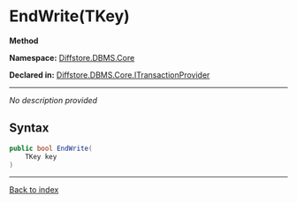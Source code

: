 # EndWrite(TKey)

**Method**

**Namespace:** [Diffstore.DBMS.Core](Diffstore.DBMS.Core.md)

**Declared in:** [Diffstore.DBMS.Core.ITransactionProvider<TKey>](Diffstore.DBMS.Core.ITransactionProvider{TKey}.md)

------


*No description provided*

## Syntax

```csharp
public bool EndWrite(
	TKey key
)
```

------

[Back to index](index.md)